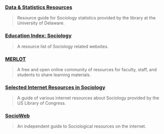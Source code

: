 ### [Data & Statistics Resources](http://guides.lib.udel.edu/content.php?pid=164749&sid=1439560)

> Resource guide for Sociology statistics provided by the library at the University of Delaware.

### [Education Index: Sociology](http://www.educationindex.com/sociology/)

> A resource list of Sociology related websites.

### [MERLOT](http://www.merlot.org/merlot/materials.htm?category=2825&&sort.property=overallRating)

> A free and open online community of resources for faculty, staff, and students to share learning materials.

### [Selected Internet Resources in Sociology](https://www.loc.gov/rr/main/alcove9/sociology.html)

> A guide of various internet resources about Sociology provided by the US Library of Congress.

### [SocioWeb](http://www.socioweb.com/)

> An independent guide to Sociological resources on the internet.



